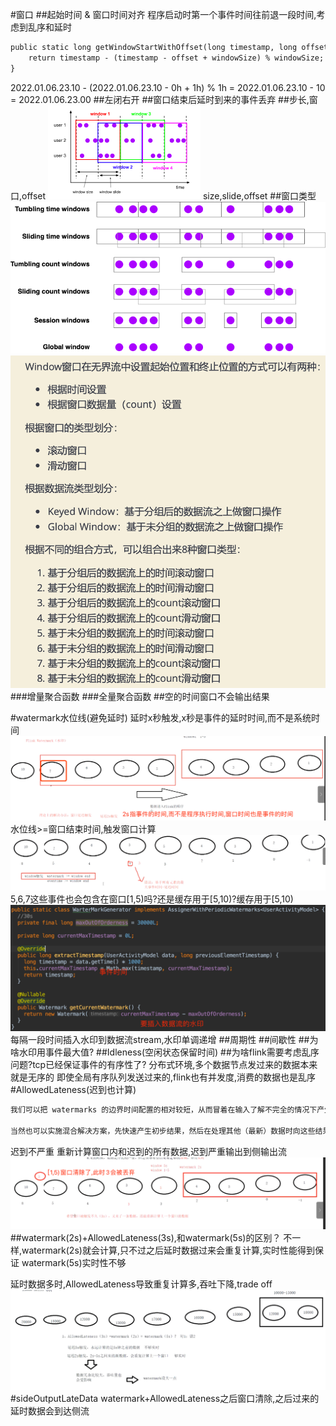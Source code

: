 #窗口
[](https://flink.apache.org/zh/flink-applications.html)
##起始时间 & 窗口时间对齐
程序启动时第一个事件时间往前退一段时间,考虑到乱序和延时
```asp
public static long getWindowStartWithOffset(long timestamp, long offset, long windowSize) {
    return timestamp - (timestamp - offset + windowSize) % windowSize;
}
```
2022.01.06.23.10 - (2022.01.06.23.10 - 0h + 1h) % 1h = 2022.01.06.23.10 - 10 = 2022.01.06.23.00
##左闭右开
##窗口结束后延时到来的事件丢弃
##步长,窗口,offset
![](.z_05_flink_01_核心功能_时间_窗口机制_事件时间_水位线_旁路输出_侧输出流_images/0f7f32a7.png)
size,slide,offset
[](https://nightlies.apache.org/flink/flink-docs-release-1.14/zh/docs/dev/datastream/operators/windows/#tumbling-windows)
##窗口类型
![](.z_05_flink_01_核心功能_时间_窗口机制_事件时间_水位线_images/188e2114.png)
![](.z_05_flink_01_核心功能_时间_窗口机制_事件时间_水位线_旁路输出_侧输出流_images/5f0e067c.png)
###增量聚合函数
###全量聚合函数
##空的时间窗口不会输出结果 

#watermark水位线(避免延时)
[](https://nightlies.apache.org/flink/flink-docs-release-1.14/zh/docs/learn-flink/streaming_analytics/)
延时x秒触发,x秒是事件的延时时间,而不是系统时间
![](.z_05_flink_00_窗口机制_事件时间_水位线_images/650e0ffe.png)
水位线>=窗口结束时间,触发窗口计算
![](.z_05_flink_00_窗口机制_事件时间_水位线_images/81acc2c5.png)
5,6,7这些事件也会包含在窗口[1,5)吗?还是缓存用于[5,10)?缓存用于[5,10)
![](.z_05_flink_00_窗口机制_事件时间_水位线_images/65928b6c.png)
每隔一段时间插入水印到数据流stream,水印单调递增
##周期性
##间歇性
##为啥水印用事件最大值?
##Idleness(空闲状态保留时间)
##为啥flink需要考虑乱序问题?tcp已经保证事件的有序性了?
分布式环境,多个数据节点发过来的数据本来就是无序的
即使全局有序队列发送过来的,flink也有并发度,消费的数据也是乱序
#AllowedLateness(迟到也计算)
```asp
我们可以把 watermarks 的边界时间配置的相对较短，从而冒着在输入了解不完全的情况下产生结果的风险-即可能会很快产生错误结果。或者，你可以等待更长的时间，并利用对输入流的更全面的了解来产生结果。

当然也可以实施混合解决方案，先快速产生初步结果，然后在处理其他（最新）数据时向这些结果提供更新。对于有一些对延迟的容忍程度很低，但是又对结果有很严格的要求的场景下，或许是一个福音
```
迟到不严重 重新计算窗口内和迟到的所有数据,迟到严重输出到侧输出流
![](.z_05_flink_00_窗口机制_事件时间_水位线_images/bcccc47b.png)
##watermark(2s)+AllowedLateness(3s),和watermark(5s)的区别？
不一样,watermark(2s)就会计算,只不过之后延时数据过来会重复计算,实时性能得到保证
watermark(5s)实时性不够

延时数据多时,AllowedLateness导致重复计算多,吞吐下降,trade off
![](.z_05_flink_00_窗口机制_事件时间_水位线_images/d1908741.png)
#sideOutputLateData
watermark+AllowedLateness之后窗口清除,之后过来的延时数据会到达侧流

